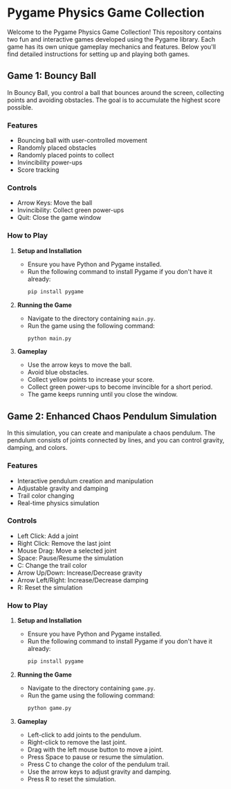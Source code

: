 # Pygame Physics Game Collection

Welcome to the Pygame Physics Game Collection! This repository contains two fun and interactive games developed using the Pygame library. Each game has its own unique gameplay mechanics and features. Below you'll find detailed instructions for setting up and playing both games.

## Game 1: Bouncy Ball

In Bouncy Ball, you control a ball that bounces around the screen, collecting points and avoiding obstacles. The goal is to accumulate the highest score possible.

### Features

- Bouncing ball with user-controlled movement
- Randomly placed obstacles
- Randomly placed points to collect
- Invincibility power-ups
- Score tracking

### Controls

- Arrow Keys: Move the ball
- Invincibility: Collect green power-ups
- Quit: Close the game window

### How to Play

1. **Setup and Installation**
   - Ensure you have Python and Pygame installed.
   - Run the following command to install Pygame if you don't have it already:
     ```bash
     pip install pygame
     ```

2. **Running the Game**
   - Navigate to the directory containing `main.py`.
   - Run the game using the following command:
     ```bash
     python main.py
     ```

3. **Gameplay**
   - Use the arrow keys to move the ball.
   - Avoid blue obstacles.
   - Collect yellow points to increase your score.
   - Collect green power-ups to become invincible for a short period.
   - The game keeps running until you close the window.

## Game 2: Enhanced Chaos Pendulum Simulation

In this simulation, you can create and manipulate a chaos pendulum. The pendulum consists of joints connected by lines, and you can control gravity, damping, and colors.

### Features

- Interactive pendulum creation and manipulation
- Adjustable gravity and damping
- Trail color changing
- Real-time physics simulation

### Controls

- Left Click: Add a joint
- Right Click: Remove the last joint
- Mouse Drag: Move a selected joint
- Space: Pause/Resume the simulation
- C: Change the trail color
- Arrow Up/Down: Increase/Decrease gravity
- Arrow Left/Right: Increase/Decrease damping
- R: Reset the simulation

### How to Play

1. **Setup and Installation**
   - Ensure you have Python and Pygame installed.
   - Run the following command to install Pygame if you don't have it already:
     ```bash
     pip install pygame
     ```

2. **Running the Game**
   - Navigate to the directory containing `game.py`.
   - Run the game using the following command:
     ```bash
     python game.py
     ```

3. **Gameplay**
   - Left-click to add joints to the pendulum.
   - Right-click to remove the last joint.
   - Drag with the left mouse button to move a joint.
   - Press Space to pause or resume the simulation.
   - Press C to change the color of the pendulum trail.
   - Use the arrow keys to adjust gravity and damping.
   - Press R to reset the simulation.
